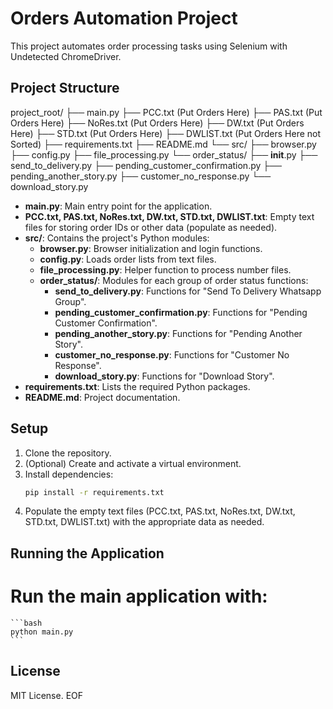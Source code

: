 # Orders Automation Project

This project automates order processing tasks using Selenium with Undetected ChromeDriver.

## Project Structure

project_root/
├── main.py
├── PCC.txt         (Put Orders Here)
├── PAS.txt         (Put Orders Here)
├── NoRes.txt       (Put Orders Here)
├── DW.txt          (Put Orders Here)
├── STD.txt         (Put Orders Here)
├── DWLIST.txt      (Put Orders Here not Sorted)
├── requirements.txt
├── README.md
└── src/
    ├── browser.py
    ├── config.py
    ├── file_processing.py
    └── order_status/
          ├── __init__.py
          ├── send_to_delivery.py
          ├── pending_customer_confirmation.py
          ├── pending_another_story.py
          ├── customer_no_response.py
          └── download_story.py

- **main.py**: Main entry point for the application.
- **PCC.txt, PAS.txt, NoRes.txt, DW.txt, STD.txt, DWLIST.txt**: Empty text files for storing order IDs or other data (populate as needed).
- **src/**: Contains the project's Python modules:
  - **browser.py**: Browser initialization and login functions.
  - **config.py**: Loads order lists from text files.
  - **file_processing.py**: Helper function to process number files.
  - **order_status/**: Modules for each group of order status functions:
      - **send_to_delivery.py**: Functions for "Send To Delivery Whatsapp Group".
      - **pending_customer_confirmation.py**: Functions for "Pending Customer Confirmation".
      - **pending_another_story.py**: Functions for "Pending Another Story".
      - **customer_no_response.py**: Functions for "Customer No Response".
      - **download_story.py**: Functions for "Download Story".
- **requirements.txt**: Lists the required Python packages.
- **README.md**: Project documentation.

## Setup

1. Clone the repository.
2. (Optional) Create and activate a virtual environment.
3. Install dependencies:
   ```bash
   pip install -r requirements.txt
   ```
4. Populate the empty text files (PCC.txt, PAS.txt, NoRes.txt, DW.txt, STD.txt, DWLIST.txt) with the appropriate data as needed.

## Running the Application
# Run the main application with:

    ```bash
    python main.py
    ```

## License
MIT License. EOF
